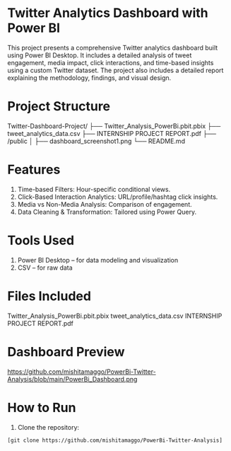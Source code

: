 # Twitter Analytics Dashboard with Power BI

This project presents a comprehensive Twitter analytics dashboard built using Power BI Desktop. It includes a detailed analysis of tweet engagement, media impact, click interactions, and time-based insights using a custom Twitter dataset. The project also includes a detailed report explaining the methodology, findings, and visual design.

# Project Structure

Twitter-Dashboard-Project/
├── Twitter_Analysis_PowerBi.pbit.pbix
├── tweet_analytics_data.csv
├── INTERNSHIP PROJECT REPORT.pdf
├── /public
│ ├── dashboard_screenshot1.png
└── README.md

# Features

1. Time-based Filters: Hour-specific conditional views.
2. Click-Based Interaction Analytics: URL/profile/hashtag click insights.
3. Media vs Non-Media Analysis: Comparison of engagement.
4. Data Cleaning & Transformation: Tailored using Power Query.

# Tools Used

1. Power BI Desktop – for data modeling and visualization
2. CSV – for raw data

# Files Included

Twitter_Analysis_PowerBi.pbit.pbix
tweet_analytics_data.csv
INTERNSHIP PROJECT REPORT.pdf

# Dashboard Preview

https://github.com/mishitamaggo/PowerBi-Twitter-Analysis/blob/main/PowerBi_Dashboard.png

# How to Run

1. Clone the repository:

```bash
[git clone https://github.com/mishitamaggo/PowerBi-Twitter-Analysis]
